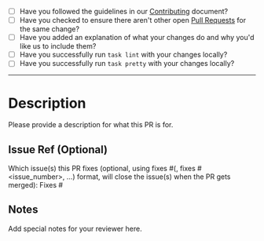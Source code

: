 - [ ] Have you followed the guidelines in our [Contributing](https://github.com/stefancrain/dotfiles/blob/HEAD/CONTRIBUTING.md) document?
- [ ] Have you checked to ensure there aren't other open [Pull Requests](https://github.com/stefancrain/dotfiles/pulls) for the same change?
- [ ] Have you added an explanation of what your changes do and why you'd like us to include them?
- [ ] Have you successfully run `task lint` with your changes locally?
- [ ] Have you successfully run `task pretty` with your changes locally?

---

# Description

Please provide a description for what this PR is for.

## Issue Ref (Optional)

Which issue(s) this PR fixes (optional, using fixes #<issue number>(, fixes #<issue_number>, ...) format, will close the issue(s) when the PR gets merged): Fixes #

## Notes

Add special notes for your reviewer here.
